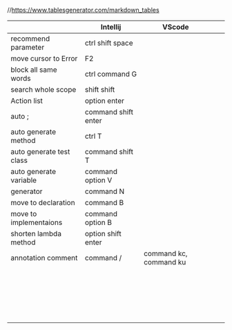 //https://www.tablesgenerator.com/markdown_tables

|                          | Intellij            | VScode                 |   |   |
|--------------------------|---------------------|------------------------|---|---|
| recommend parameter      | ctrl shift space    |                        |   |   |
| move cursor to Error     | F2                  |                        |   |   |
| block all same words     | ctrl command G      |                        |   |   |
| search whole scope       | shift shift         |                        |   |   |
| Action list              | option enter        |                        |   |   |
| auto ;                   | command shift enter |                        |   |   |
| auto generate method     | ctrl T              |                        |   |   |
| auto generate test class | command shift T     |                        |   |   |
| auto generate variable   | command option V    |                        |   |   |
| generator                | command N           |                        |   |   |
| move to declaration      | command B           |                        |   |   |
| move to implementaions   | command option B    |                        |   |   |
| shorten lambda method    | option shift enter  |                        |   |   |
| annotation comment       | command /           | command kc, command ku |   |   |
|                          |                     |                        |   |   |
|                          |                     |                        |   |   |
|                          |                     |                        |   |   |
|                          |                     |                        |   |   |
|                          |                     |                        |   |   |
|                          |                     |                        |   |   |
|                          |                     |                        |   |   |
|                          |                     |                        |   |   |
|                          |                     |                        |   |   |
|                          |                     |                        |   |   |
|                          |                     |                        |   |   |
|                          |                     |                        |   |   |
|                          |                     |                        |   |   |
|                          |                     |                        |   |   |
|                          |                     |                        |   |   |
|                          |                     |                        |   |   |
|                          |                     |                        |   |   |
|                          |                     |                        |   |   |
|                          |                     |                        |   |   |
|                          |                     |                        |   |   |
|                          |                     |                        |   |   |